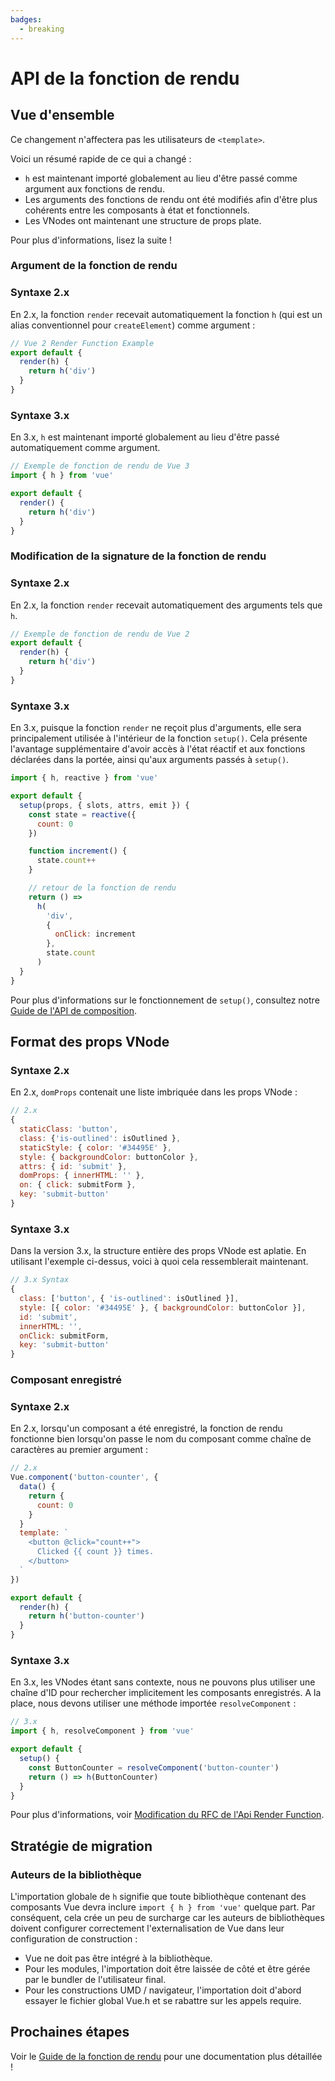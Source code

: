 ```yaml
---
badges:
  - breaking
---
```


# API de la fonction de rendu <MigrationBadges :badges="$frontmatter.badges" />

## Vue d'ensemble

Ce changement n'affectera pas les utilisateurs de `<template>`.

Voici un résumé rapide de ce qui a changé :

- `h` est maintenant importé globalement au lieu d'être passé comme argument aux fonctions de rendu.
- Les arguments des fonctions de rendu ont été modifiés afin d'être plus cohérents entre les composants à état et fonctionnels.
- Les VNodes ont maintenant une structure de props plate.

Pour plus d'informations, lisez la suite !

### Argument de la fonction de rendu

### Syntaxe 2.x

En 2.x, la fonction `render` recevait automatiquement la fonction `h` (qui est un alias conventionnel pour `createElement`) comme argument :

```js
// Vue 2 Render Function Example
export default {
  render(h) {
    return h('div')
  }
}
```

### Syntaxe 3.x

En 3.x, `h` est maintenant importé globalement au lieu d'être passé automatiquement comme argument.

```js
// Exemple de fonction de rendu de Vue 3
import { h } from 'vue'

export default {
  render() {
    return h('div')
  }
}
```

### Modification de la signature de la fonction de rendu

### Syntaxe 2.x

En 2.x, la fonction `render` recevait automatiquement des arguments tels que `h`.

```js
// Exemple de fonction de rendu de Vue 2
export default {
  render(h) {
    return h('div')
  }
}
```

### Syntaxe 3.x

En 3.x, puisque la fonction `render` ne reçoit plus d'arguments, elle sera principalement utilisée à l'intérieur de la fonction `setup()`. Cela présente l'avantage supplémentaire d'avoir accès à l'état réactif et aux fonctions déclarées dans la portée, ainsi qu'aux arguments passés à `setup()`.

```js
import { h, reactive } from 'vue'

export default {
  setup(props, { slots, attrs, emit }) {
    const state = reactive({
      count: 0
    })

    function increment() {
      state.count++
    }

    // retour de la fonction de rendu
    return () =>
      h(
        'div',
        {
          onClick: increment
        },
        state.count
      )
  }
}
```

Pour plus d'informations sur le fonctionnement de `setup()`, consultez notre [Guide de l'API de composition](/guide/composition-api-introduction.html).

## Format des props VNode

### Syntaxe 2.x

En 2.x, `domProps` contenait une liste imbriquée dans les props VNode :

```js
// 2.x
{
  staticClass: 'button',
  class: {'is-outlined': isOutlined },
  staticStyle: { color: '#34495E' },
  style: { backgroundColor: buttonColor },
  attrs: { id: 'submit' },
  domProps: { innerHTML: '' },
  on: { click: submitForm },
  key: 'submit-button'
}
```

### Syntaxe 3.x

Dans la version 3.x, la structure entière des props VNode est aplatie. En utilisant l'exemple ci-dessus, voici à quoi cela ressemblerait maintenant.

```js
// 3.x Syntax
{
  class: ['button', { 'is-outlined': isOutlined }],
  style: [{ color: '#34495E' }, { backgroundColor: buttonColor }],
  id: 'submit',
  innerHTML: '',
  onClick: submitForm,
  key: 'submit-button'
}
```

### Composant enregistré

### Syntaxe 2.x

En 2.x, lorsqu'un composant a été enregistré, la fonction de rendu fonctionne bien lorsqu'on passe le nom du composant comme chaîne de caractères au premier argument :

```js
// 2.x
Vue.component('button-counter', {
  data() {
    return {
      count: 0
    }
  }
  template: `
    <button @click="count++">
      Clicked {{ count }} times.
    </button>
  `
})

export default {
  render(h) {
    return h('button-counter')
  }
}
```

### Syntaxe 3.x

En 3.x, les VNodes étant sans contexte, nous ne pouvons plus utiliser une chaîne d'ID pour rechercher implicitement les composants enregistrés. A la place, nous devons utiliser une méthode importée `resolveComponent` :

```js
// 3.x
import { h, resolveComponent } from 'vue'

export default {
  setup() {
    const ButtonCounter = resolveComponent('button-counter')
    return () => h(ButtonCounter)
  }
}
```

Pour plus d'informations, voir [Modification du RFC de l'Api Render Function](https://github.com/vuejs/rfcs/blob/master/active-rfcs/0008-render-function-api-change.md#context-free-vnodes).

## Stratégie de migration

### Auteurs de la bibliothèque

L'importation globale de `h` signifie que toute bibliothèque contenant des composants Vue devra inclure `import { h } from 'vue'` quelque part. Par conséquent, cela crée un peu de surcharge car les auteurs de bibliothèques doivent configurer correctement l'externalisation de Vue dans leur configuration de construction :

- Vue ne doit pas être intégré à la bibliothèque.
- Pour les modules, l'importation doit être laissée de côté et être gérée par le bundler de l'utilisateur final.
- Pour les constructions UMD / navigateur, l'importation doit d'abord essayer le fichier global Vue.h et se rabattre sur les appels require.

## Prochaines étapes

Voir le [Guide de la fonction de rendu](/guide/render-function) pour une documentation plus détaillée !
